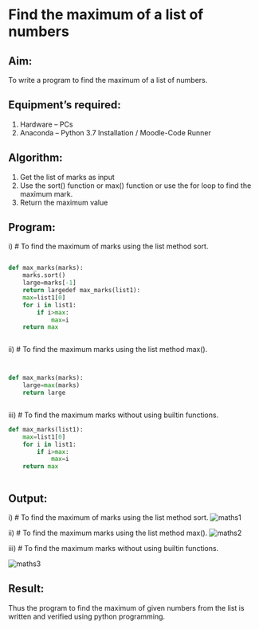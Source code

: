 # Find the maximum of a list of numbers
## Aim:
To write a program to find the maximum of a list of numbers.
## Equipment’s required:
1.	Hardware – PCs
2.	Anaconda – Python 3.7 Installation / Moodle-Code Runner
## Algorithm:
1.	Get the list of marks as input
2.	Use the sort() function or max() function or use the for loop to find the maximum mark.
3.	Return the maximum value
## Program:

i)	# To find the maximum of marks using the list method sort.
```Python

def max_marks(marks):
    marks.sort()
    large=marks[-1]
    return largedef max_marks(list1):
    max=list1[0]
    for i in list1:
        if i>max:
            max=i
    return max



```

ii)	# To find the maximum marks using the list method max().
```Python


def max_marks(marks):
    large=max(marks)
    return large



```

iii) # To find the maximum marks without using builtin functions.
```Python
def max_marks(list1):
    max=list1[0]
    for i in list1:
        if i>max:
            max=i
    return max



```


## Output:

i)	# To find the maximum of marks using the list method sort.
![maths1](https://user-images.githubusercontent.com/118787344/214769569-8e426236-fa95-4730-a8b9-ab9a48696131.png)


ii)	# To find the maximum marks using the list method max().
![maths2](https://user-images.githubusercontent.com/118787344/214769588-06aeaf6f-5858-4a4e-9dfc-c73eb23cdc98.png)


iii) # To find the maximum marks without using builtin functions.

![maths3](https://user-images.githubusercontent.com/118787344/214769603-69966e1f-9fc1-4dfa-9840-e03c1fb13a96.png)

## Result:
Thus the program to find the maximum of given numbers from the list is written and verified using python programming.
